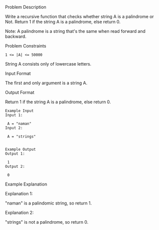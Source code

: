 Problem Description

Write a recursive function that checks whether string A is a palindrome or Not.
Return 1 if the string A is a palindrome, else return 0.

Note: A palindrome is a string that's the same when read forward and backward.



Problem Constraints

    1 <= |A| <= 50000

String A consists only of lowercase letters.



Input Format

The first and only argument is a string A.



Output Format

Return 1 if the string A is a palindrome, else return 0.


    
    Example Input
    Input 1:
    
     A = "naman"
    Input 2:
    
     A = "strings"
    
    
    Example Output
    Output 1:
    
     1
    Output 2:
    
     0
    

Example Explanation

Explanation 1:


 "naman" is a palindomic string, so return 1.

Explanation 2:


 "strings" is not a palindrome, so return 0.
